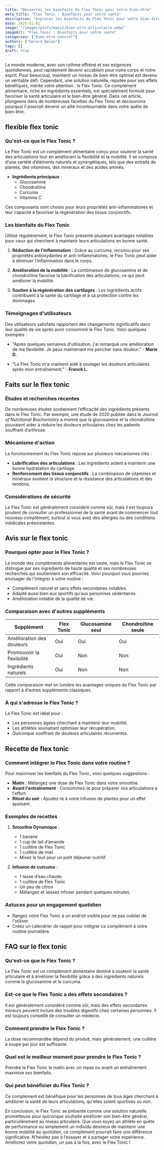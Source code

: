 ```yaml
---
title: "Découvrez les bienfaits du Flex Tonic pour votre bien-être"
meta_title: "Flex Tonic : Bienfaits pour votre santé"
description: "Explorez les bienfaits du Flex Tonic pour votre bien-être et votre santé articulaire avec notre guide complet."
date: 2025-01-01
image: "/images/posts/mass1/bien-etre-articulaire.webp"
imageAlt: "Flex Tonic : Bienfaits pour votre santé"
categories: ["Bien-etre naturel"]
authors: ["Gerard Delao"]
tags: []
draft: true
---
```


Le monde moderne, avec son rythme effréné et ses exigences quotidiennes, peut rapidement devenir accablant pour notre corps et notre esprit. Pour beaucoup, maintenir un niveau de bien-être optimal est devenu un véritable défi. Cependant, une solution naturelle, réputée pour ses effets bénéfiques, mérite votre attention : le Flex Tonic. Ce complément alimentaire, riche en ingrédients essentiels, est spécialement formulé pour favoriser la santé articulaire et le bien-être général. Dans cet article, plongeons dans de nombreuses facettes du Flex Tonic et découvrons pourquoi il pourrait devenir un allié incontournable dans votre quête de bien-être.

## flexible flex tonic

### Qu'est-ce que le Flex Tonic ?

Le Flex Tonic est un complément alimentaire conçu pour soutenir la santé des articulations tout en améliorant la flexibilité et la mobilité. Il se compose d’une variété d’éléments naturels et synergétiques, tels que des extraits de plantes, des vitamines, des minéraux et des acides aminés.

- **Ingrédients principaux** : 
  - Glucosamine 
  - Chondroïtine 
  - Curcuma
  - Vitamine C

Ces composants sont choisis pour leurs propriétés anti-inflammatoires et leur capacité à favoriser la régénération des tissus conjonctifs.

### Les bienfaits du Flex Tonic

Utilisé régulièrement, le Flex Tonic présente plusieurs avantages notables pour ceux qui cherchent à maintenir leurs articulations en bonne santé.

1. **Réduction de l'inflammation** : Grâce au curcuma, reconnu pour ses propriétés antioxydantes et anti-inflammatoires, le Flex Tonic peut aider à diminuer l'inflammation dans le corps.
   
2. **Amélioration de la mobilité** : La combinaison de glucosamine et de chondroïtine favorise la lubrification des articulations, ce qui peut améliorer la mobilité.

3. **Soutien à la régénération des cartilages** : Les ingrédients actifs contribuent à la santé du cartilage et à sa protection contre les dommages.

### Témoignages d'utilisateurs

Des utilisateurs satisfaits rapportent des changements significatifs dans leur qualité de vie après avoir consommé le Flex Tonic. Voici quelques exemples :

- "Après quelques semaines d'utilisation, j'ai remarqué une amélioration de ma flexibilité. Je peux maintenant me pencher sans douleur." - **Marie D.**

- "Le Flex Tonic m'a vraiment aidé à soulager les douleurs articulaires après mon entraînement." - **Franck L.**

## Faits sur le flex tonic

### Études et recherches récentes

De nombreuses études soutiennent l’efficacité des ingrédients présents dans le Flex Tonic. Par exemple, une étude de 2020 publiée dans le *Journal of Nutritional Biochemistry* a montré que la glucosamine et la chondroïtine pouvaient aider à réduire les douleurs articulaires chez les patients souffrant d’arthrose.

### Mécanisme d'action

Le fonctionnement du Flex Tonic repose sur plusieurs mécanismes clés :

- **Lubrification des articulations** : Les ingrédients aident à maintenir une bonne hydratation du cartilage.
- **Renforcement des tissus conjonctifs** : La combinaison de vitamines et minéraux soutient la structure et la résistance des articulations et des tendons.

### Considérations de sécurité

Le Flex Tonic est généralement considéré comme sûr, mais il est toujours prudent de consulter un professionnel de la santé avant de commencer tout nouveau complément, surtout si vous avez des allergies ou des conditions médicales préexistantes.

## Avis sur le flex tonic

### Pourquoi opter pour le Flex Tonic ?

Le monde des compléments alimentaires est vaste, mais le Flex Tonic se distingue par ses ingrédients de haute qualité et ses nombreuses recherches qui soutiennent son efficacité. Voici pourquoi vous pourriez envisager de l'intégrer à votre routine :

- Complément naturel et sans effets secondaires notables.
- Adapté aussi bien aux sportifs qu'aux personnes sédentaires.
- Amélioration notable de la qualité de vie.

### Comparaison avec d'autres suppléments

| Supplément         | Flex Tonic    | Glucosamine seul | Chondroïtine seule |
|--------------------|---------------|------------------|--------------------|
| Amélioration des douleurs | Oui           | Oui              | Oui                |
| Promouvoir la flexibilité  | Oui           | Non              | Non                |
| Ingrédients naturels | Oui           | Non              | Non                |

Cette comparaison met en lumière les avantages uniques du Flex Tonic par rapport à d’autres suppléments classiques.

### À qui s'adresse le Flex Tonic ?

Le Flex Tonic est idéal pour :

- Les personnes âgées cherchant à maintenir leur mobilité.
- Les athlètes souhaitant optimiser leur récupération.
- Quiconque souffrant de douleurs articulaires récurrentes.

## Recette de flex tonic

### Comment intégrer le Flex Tonic dans votre routine ?

Pour maximiser les bienfaits du Flex Tonic, voici quelques suggestions :

- **Matin** : Mélangez une dose de Flex Tonic dans votre smoothie.
- **Avant l'entraînement** : Consommez-le pour préparer vos articulations à l'effort.
- **Rituel du soir** : Ajoutez-le à votre infusion de plantes pour un effet apaisant.

### Exemples de recettes

1. **Smoothie Dynamique** :
   - 1 banane
   - 1 cup de lait d’amande
   - 1 cuillère de Flex Tonic
   - 1 cuillère de miel
   - Mixez le tout pour un petit déjeuner nutritif.

2. **Infusion de curcuma** :
   - 1 tasse d’eau chaude
   - 1 cuillère de Flex Tonic
   - Un peu de citron
   - Mélangez et laissez infuser pendant quelques minutes.

### Astuces pour un engagement quotidien

- Rangez votre Flex Tonic à un endroit visible pour ne pas oublier de l'utiliser.
- Créez un calendrier de rappel pour intégrer ce complément à votre routine journalière.

## FAQ sur le flex tonic

### Qu'est-ce que le Flex Tonic ?

Le Flex Tonic est un complément alimentaire destiné à soutenir la santé articulaire et à améliorer la flexibilité grâce à des ingrédients naturels comme la glucosamine et le curcuma.

### Est-ce que le Flex Tonic a des effets secondaires ?

Il est généralement considéré comme sûr, mais des effets secondaires mineurs peuvent inclure des troubles digestifs chez certaines personnes. Il est toujours conseillé de consulter un médecin.

### Comment prendre le Flex Tonic ?

La dose recommandée dépend du produit, mais généralement, une cuillère à soupe par jour est suffisante. 

### Quel est le meilleur moment pour prendre le Flex Tonic ?

Prendre le Flex Tonic le matin avec un repas ou avant un entraînement maximise ses bienfaits.

### Qui peut bénéficier du Flex Tonic ?

Ce complément est bénéfique pour les personnes de tous âges cherchant à améliorer la santé de leurs articulations, qu'elles soient sportives ou non.

En conclusion, le Flex Tonic se présente comme une solution naturelle prometteuse pour quiconque souhaite améliorer son bien-être général, particulièrement au niveau articulaire. Que vous soyez un athlète en quête de performance ou simplement un individu désireux de maintenir une bonne mobilité au quotidien, ce complément pourrait faire une différence significative. N’hésitez pas à l’essayer et à partager votre expérience. Améliorez votre quotidien, un pas à la fois, avec le Flex Tonic !

